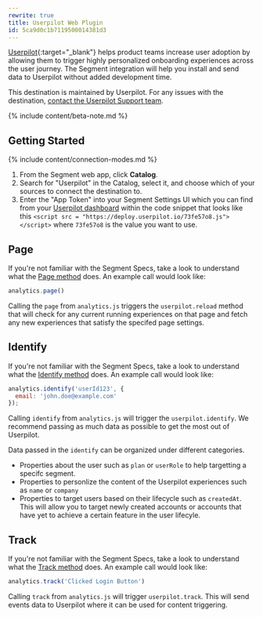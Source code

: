 ```yaml
---
rewrite: true
title: Userpilot Web Plugin
id: 5ca9d0c1b7119500014381d3
---
```

[Userpilot](https://userpilot.com/?utm_source=segmentio&utm_medium=docs&utm_campaign=partners){:target="_blank"} helps product teams increase user adoption by allowing them to trigger highly personalized onboarding experiences across the user journey. The Segment integration will help you install and send data to Userpilot without added development time.

This destination is maintained by Userpilot. For any issues with the destination, [contact the Userpilot Support team](mailto:support@userpilot.io).

{% include content/beta-note.md %}


## Getting Started

{% include content/connection-modes.md %}

1. From the Segment web app, click **Catalog**.
2. Search for "Userpilot" in the Catalog, select it, and choose which of your sources to connect the destination to.
3. Enter the "App Token" into your Segment Settings UI which you can find from your [Userpilot dashboard](https://app.userpilot.io/settings/setup) within the code snippet that looks like this `<script src = "https://deploy.userpilot.io/73fe57o8.js"></script>` where `73fe57o8` is the value you want to use.

## Page
If you're not familiar with the Segment Specs, take a look to understand what the [Page method](/docs/connections/spec/page/) does. An example call would look like:

```js
analytics.page()
```

Calling the `page` from `analytics.js` triggers the `userpilot.reload` method that will check for any current running experiences on that page and fetch any new experiences that satisfy the specifed page settings.

## Identify

If you're not familiar with the Segment Specs, take a look to understand what the [Identify method](/docs/connections/spec/identify/) does. An example call would look like:

```js
analytics.identify('userId123', {
  email: 'john.doe@example.com'
});
```

Calling `identify` from `analytics.js` will trigger the `userpilot.identify`. We recommend passing as much data as possible to get the most out of Userpilot.

Data passed in the `identify` can be organized under different categories.
* Properties about the user such as `plan` or `userRole` to help targetting a specifc segment.
* Properties to personlize the content of the Userpilot experiences such as `name` or `company`
* Properties to target users based on their lifecycle such as `createdAt`. This will allow you to target newly created accounts or accounts that have yet to achieve a certain feature in the user lifecyle.


## Track

If you're not familiar with the Segment Specs, take a look to understand what the [Track method](/docs/connections/spec/track/) does. An example call would look like:

```js
analytics.track('Clicked Login Button')
```

Calling `track` from `analytics.js` will trigger `userpilot.track`. This will send events data to Userpilot where it can be used for content triggering.
